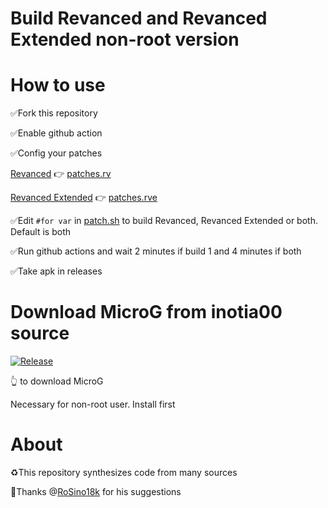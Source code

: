 # Build Revanced and Revanced Extended non-root version

# How to use
✅Fork this repository 

✅Enable github action

✅Config your patches

[Revanced](https://github.com/revanced/revanced-patches/releases) 👉 [patches.rv](patches.rv)

[Revanced Extended](https://github.com/inotia00/revanced-patches/releases) 👉 [patches.rve](patches.rve)

✅Edit `#for var` in [patch.sh](patch.sh) to build Revanced, Revanced Extended or both. Default is both

✅Run github actions and wait 2 minutes if build 1 and 4 minutes if both

✅Take apk in releases


# Download MicroG from inotia00 source 
[![Release](https://img.shields.io/github/v/release/inotia00/VancedMicroG.svg)](https://github.com/inotia00/VancedMicroG/releases/latest/download/microg.apk)

👆 to download MicroG

Necessary for non-root user. Install first

# About
♻️This repository synthesizes code from many sources

🤝Thanks @[RoSino18k](https://github.com/RoSino18k) for his suggestions 
